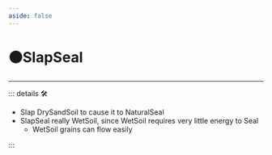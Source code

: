 ```yaml
---
aside: false
---
```

# 🟠<motor>SlapSeal</motor>

---

<!-- =================================================== -->
<!-- =================================================== -->
<!-- =================================================== -->
<!-- =================================================== -->
<!-- =================================================== -->
::: details 🛠

- Slap DrySandSoil to cause it to NaturalSeal
- SlapSeal really WetSoil, since WetSoil requires very little energy to Seal
    - WetSoil grains can flow easily

:::
